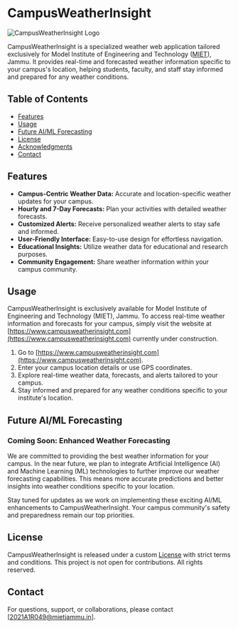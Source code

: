 # CampusWeatherInsight

![CampusWeatherInsight Logo](link-to-your-logo.png)

CampusWeatherInsight is a specialized weather web application tailored exclusively for Model Institute of Engineering and Technology ([MIET](https://mietjmu.in)), Jammu. It provides real-time and forecasted weather information specific to your campus's location, helping students, faculty, and staff stay informed and prepared for any weather conditions.

## Table of Contents

- [Features](#features)
- [Usage](#usage)
- [Future AI/ML Forecasting](#future-ai-ml-forecasting)
- [License](#license)
- [Acknowledgments](#acknowledgments)
- [Contact](#contact)

## Features

- **Campus-Centric Weather Data:** Accurate and location-specific weather updates for your campus.
- **Hourly and 7-Day Forecasts:** Plan your activities with detailed weather forecasts.
- **Customized Alerts:** Receive personalized weather alerts to stay safe and informed.
- **User-Friendly Interface:** Easy-to-use design for effortless navigation.
- **Educational Insights:** Utilize weather data for educational and research purposes.
- **Community Engagement:** Share weather information within your campus community.

## Usage

CampusWeatherInsight is exclusively available for Model Institute of Engineering and Technology (MIET), Jammu. To access real-time weather information and forecasts for your campus, simply visit the website at [https://www.campusweatherinsight.com](https://www.campusweatherinsight.com) currently under construction.

1. Go to [https://www.campusweatherinsight.com](https://www.campusweatherinsight.com).
2. Enter your campus location details or use GPS coordinates.
3. Explore real-time weather data, forecasts, and alerts tailored to your campus.
4. Stay informed and prepared for any weather conditions specific to your institute's location.


## Future AI/ML Forecasting

### Coming Soon: Enhanced Weather Forecasting

We are committed to providing the best weather information for your campus. In the near future, we plan to integrate Artificial Intelligence (AI) and Machine Learning (ML) technologies to further improve our weather forecasting capabilities. This means more accurate predictions and better insights into weather conditions specific to your location.

Stay tuned for updates as we work on implementing these exciting AI/ML enhancements to CampusWeatherInsight. Your campus community's safety and preparedness remain our top priorities.

## License

CampusWeatherInsight is released under a custom [License](LICENSE) with strict terms and conditions.
This project is not open for contributions. All rights reserved.


## Contact

For questions, support, or collaborations, please contact [2021A1R049@mietjammu.in].
